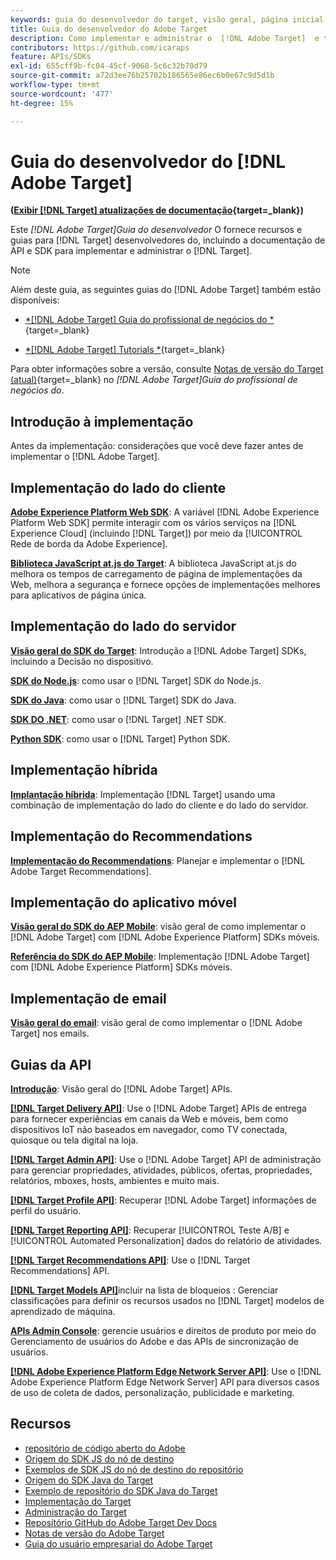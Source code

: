 ```yaml
---
keywords: guia do desenvolvedor do target, visão geral, página inicial
title: Guia do desenvolvedor do Adobe Target
description: Como implementar e administrar o  [!DNL Adobe Target]  e trabalhar com suas APIs e SDKs?
contributors: https://github.com/icaraps
feature: APIs/SDKs
exl-id: 655cff9b-fc04-45cf-9068-5c6c32b70d79
source-git-commit: a72d3ee76b25702b186565e86ec6b0e67c9d5d1b
workflow-type: tm+mt
source-wordcount: '477'
ht-degree: 15%

---
```


# Guia do desenvolvedor do [!DNL Adobe Target]

**([Exibir [!DNL Target] atualizações de documentação](https://experienceleague.adobe.com/docs/target/using/release-notes/doc-change.html){target=_blank})**

Este *[!DNL Adobe Target]Guia do desenvolvedor* O fornece recursos e guias para [!DNL Target] desenvolvedores do, incluindo a documentação de API e SDK para implementar e administrar o [!DNL Target].

>[!NOTE]
>
>Além deste guia, as seguintes guias do [!DNL Adobe Target] também estão disponíveis:
>
>* [*[!DNL Adobe Target] Guia do profissional de negócios do *](https://experienceleague.adobe.com/docs/target/using/target-home.html?lang=pt-BR){target=_blank}
>
>* [*[!DNL Adobe Target] Tutorials *](https://experienceleague.adobe.com/docs/target-learn/tutorials/overview.html?lang=pt-BR){target=_blank}
>
>Para obter informações sobre a versão, consulte [Notas de versão do Target (atual)](https://experienceleague.adobe.com/docs/target/using/release-notes/release-notes.html){target=_blank} no *[!DNL Adobe Target]Guia do profissional de negócios do*.

## Introdução à implementação

**[](/help/dev/before-implement/considerations-before-you-implement-target.md)** Antes da implementação: considerações que você deve fazer antes de implementar o [!DNL Adobe Target].

## Implementação do lado do cliente

[**Adobe Experience Platform Web SDK**](/help/dev/implement/client-side/aep-web-sdk.md): A variável [!DNL Adobe Experience Platform Web SDK] permite interagir com os vários serviços na [!DNL Experience Cloud] (incluindo [!DNL Target]) por meio da [!UICONTROL Rede de borda da Adobe Experience].

[**Biblioteca JavaScript at.js do Target**](/help/dev/implement/client-side/overview.md): A biblioteca JavaScript at.js do melhora os tempos de carregamento de página de implementações da Web, melhora a segurança e fornece opções de implementações melhores para aplicativos de página única.

## Implementação do lado do servidor

[**Visão geral do SDK do Target**](implement/server-side/server-side-overview.md): Introdução a [!DNL Adobe Target] SDKs, incluindo a Decisão no dispositivo.

[**SDK do Node.js**](implement/server-side/node-js/overview.md): como usar o [!DNL Target] SDK do Node.js.

[**SDK do Java**](implement/server-side/java/overview.md): como usar o [!DNL Target] SDK do Java.

[**SDK DO .NET**](implement/server-side/net/overview.md): como usar o [!DNL Target] .NET SDK.

[**Python SDK**](implement/server-side/python/overview.md): como usar o [!DNL Target] Python SDK.

## Implementação híbrida

[**Implantação híbrida**](implement/hybrid/hybrid-overview.md): Implementação [!DNL Target] usando uma combinação de implementação do lado do cliente e do lado do servidor.

## Implementação do Recommendations

[**Implementação do Recommendations**](implement/recommendations/recommendations.md): Planejar e implementar o [!DNL Adobe Target Recommendations].

## Implementação do aplicativo móvel

[**Visão geral do SDK do AEP Mobile**](implement/mobile/overview.md): visão geral de como implementar o [!DNL Adobe Target] com [!DNL Adobe Experience Platform] SDKs móveis.

[**Referência do SDK do AEP Mobile**](https://developer.adobe.com/client-sdks/documentation/): Implementação [!DNL Adobe Target] com [!DNL Adobe Experience Platform] SDKs móveis.

## Implementação de email

[**Visão geral do email**](implement/email/overview.md): visão geral de como implementar o [!DNL Adobe Target] nos emails.

## Guias da API

[**Introdução**](before-administer/target-api-overview.md): Visão geral do [!DNL Adobe Target] APIs.

[**[!DNL Target Delivery API]**](/help/dev/implement/delivery-api/overview.md): Use o [!DNL Adobe Target] APIs de entrega para fornecer experiências em canais da Web e móveis, bem como dispositivos IoT não baseados em navegador, como TV conectada, quiosque ou tela digital na loja.

[**[!DNL Target Admin API]**](administer/admin-api/admin-api-overview-new.md): Use o [!DNL Adobe Target] API de administração para gerenciar propriedades, atividades, públicos, ofertas, propriedades, relatórios, mboxes, hosts, ambientes e muito mais.

[**[!DNL Target Profile API]**](/help/dev/administer/profile-api/profile-api-overview.md): Recuperar [!DNL Adobe Target] informações de perfil do usuário.

[**[!DNL Target Reporting API]**](https://developer.adobe.com/target/administer/admin-api/#tag/Reports): Recuperar [!UICONTROL Teste A/B] e [!UICONTROL Automated Personalization] dados do relatório de atividades.

[**[!DNL Target Recommendations API]**](https://developer.adobe.com/target/administer/recommendations-api/): Use o [!DNL Target Recommendations] API.

[**[!DNL Target Models API]**](administer/models-api/models-api-overview.md)incluir na lista de bloqueios : Gerenciar classificações para definir os recursos usados no [!DNL Target] modelos de aprendizado de máquina.

[**APIs Admin Console**](https://developer.adobe.com/umapi/): gerencie usuários e direitos de produto por meio do Gerenciamento de usuários do Adobe e das APIs de sincronização de usuários.

[**[!DNL Adobe Experience Platform Edge Network Server API]**](https://experienceleague.adobe.com/docs/experience-platform/edge-network-server-api/overview.html): Use o [!DNL Adobe Experience Platform Edge Network Server] API para diversos casos de uso de coleta de dados, personalização, publicidade e marketing.

## Recursos

* [repositório de código aberto do Adobe](https://github.com/adobe)
* [Origem do SDK JS do nó de destino](https://github.com/adobe/target-nodejs-sdk)
* [Exemplos de SDK JS do nó de destino do repositório](https://github.com/adobe/target-nodejs-sdk-samples)
* [Origem do SDK Java do Target](https://github.com/adobe/target-java-sdk)
* [Exemplo de repositório do SDK Java do Target](https://github.com/adobe/target-java-sdk-samples)
* [Implementação do Target](./before-implement/prepare-to-implement-target.md)
* [Administração do Target](./before-administer/target-api-overview.md)
* [Repositório GitHub do Adobe Target Dev Docs](https://github.com/AdobeDocs/target-developers)
* [Notas de versão do Adobe Target](https://experienceleague.adobe.com/docs/target/using/release-notes/release-notes.html)
* [Guia do usuário empresarial do Adobe Target](https://experienceleague.adobe.com/docs/target/using/target-home.html?lang=pt-BR)

